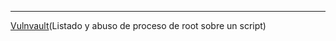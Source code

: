 
-----------
[Vulnvault](/Maquinas%20De%20Dockerlabs/Maquinas%20Faciles/Vulnvault.md)(Listado y abuso de proceso de root sobre un script)